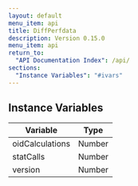 ```yaml
---
layout: default
menu_item: api
title: DiffPerfdata
description: Version 0.15.0
menu_item: api
return_to:
  "API Documentation Index": /api/
sections:
  "Instance Variables": "#ivars"
---
```


## <a name="ivars"></a>Instance Variables

| Variable | Type |
| --- | --- |
| <a name="oidCalculations"></a>oidCalculations | Number |
| <a name="statCalls"></a>statCalls | Number |
| <a name="version"></a>version | Number |

